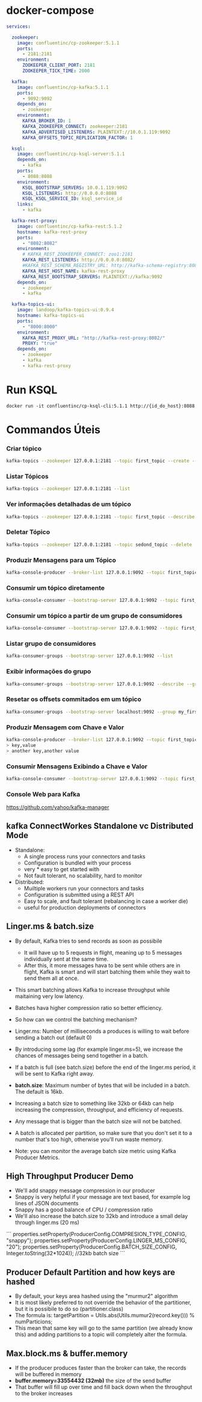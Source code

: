 # docker-compose

```yml
services:

  zookeeper:
    image: confluentinc/cp-zookeeper:5.1.1
    ports:
      - 2181:2181
    environment:
      ZOOKEEPER_CLIENT_PORT: 2181
      ZOOKEEPER_TICK_TIME: 2000

  kafka:
    image: confluentinc/cp-kafka:5.1.1
    ports:
      - 9092:9092
    depends_on:
      - zookeeper
    environment:
      KAFKA_BROKER_ID: 1
      KAFKA_ZOOKEEPER_CONNECT: zookeeper:2181
      KAFKA_ADVERTISED_LISTENERS: PLAINTEXT://10.0.1.119:9092
      KAFKA_OFFSETS_TOPIC_REPLICATION_FACTOR: 1

  ksql:
    image: confluentinc/cp-ksql-server:5.1.1
    depends_on:
      - kafka
    ports:
      - 8088:8088
    environment:
      KSQL_BOOTSTRAP_SERVERS: 10.0.1.119:9092
      KSQL_LISTENERS: http://0.0.0.0:8088
      KSQL_KSQL_SERVICE_ID: ksql_service_id
    links:
      - kafka

  kafka-rest-proxy:
    image: confluentinc/cp-kafka-rest:5.1.2
    hostname: kafka-rest-proxy
    ports:
      - "8082:8082"
    environment:
      # KAFKA_REST_ZOOKEEPER_CONNECT: zoo1:2181
      KAFKA_REST_LISTENERS: http://0.0.0.0:8082/
      #KAFKA_REST_SCHEMA_REGISTRY_URL: http://kafka-schema-registry:8081/
      KAFKA_REST_HOST_NAME: kafka-rest-proxy
      KAFKA_REST_BOOTSTRAP_SERVERS: PLAINTEXT://kafka:9092
    depends_on:
      - zookeeper
      - kafka

  kafka-topics-ui:
    image: landoop/kafka-topics-ui:0.9.4
    hostname: kafka-topics-ui
    ports:
      - "8000:8000"
    environment:
      KAFKA_REST_PROXY_URL: "http://kafka-rest-proxy:8082/"
      PROXY: "true"
    depends_on:
      - zookeeper
      - kafka
      - kafka-rest-proxy
```

# Run KSQL 
```
docker run -it confluentinc/cp-ksql-cli:5.1.1 http://{id_do_host}:8088
```

# Commandos Úteis

### Criar tópico

```bash 
kafka-topics --zookeeper 127.0.0.1:2181 --topic first_topic --create --partitions 3 --replication-factor 1
```

### Listar Tópicos

```bash 
kafka-topics --zookeeper 127.0.0.1:2181 --list
```

### Ver informações detalhadas de um tópico

```bash 
kafka-topics --zookeeper 127.0.0.1:2181 --topic first_topic --describe
```

### Deletar Tópico
```bash 
kafka-topics --zookeeper 127.0.0.1:2181 --topic sedond_topic --delete
```

### Produzir Mensagens para um Tópico
```bash 
kafka-console-producer --broker-list 127.0.0.1:9092 --topic first_topic
```

### Consumir um tópico diretamente
```bash 
kafka-console-consumer --bootstrap-server 127.0.0.1:9092 --topic first_topic
```

### Consumir um tópico a partir de um grupo de consumidores
```bash 
kafka-console-consumer --bootstrap-server 127.0.0.1:9092 --topic first_topic --group my_first_group
```

### Listar grupo de consumidores
```bash 
kafka-consumer-groups --bootstrap-server 127.0.0.1:9092 --list
```

### Exibir informações do grupo
```bash 
kafka-consumer-groups --bootstrap-server 127.0.0.1:9092 --describe --group my_first_group
```

### Resetar os offsets commitados em um tópico
```bash 
kafka-consumer-groups --bootstrap-server localhost:9092 --group my_first_group --reset-offsets --to-earliest --execute --topic first_topic
```

### Produzir Mensagem com Chave e Valor
```bash 
kafka-console-producer --broker-list 127.0.0.1:9092 --topic first_topic --property parse.key=true --property key.separator=,
> key,value
> another key,another value
```

### Consumir Mensagens Exibindo a Chave e Valor
```bash 
kafka-console-consumer --bootstrap-server 127.0.0.1:9092 --topic first_topic --from-beginning --property print.key=true --property key.separator=,
```

### Console Web para Kafka
https://github.com/yahoo/kafka-manager


## kafka ConnectWorkes Standalone vc Distributed Mode
* Standalone:
    * A single process runs your connectors and tasks
    * Configuration is bundled with your process
    * very * easy to get started with
    * Not fault tolerant, no scalability, hard to monitor
* Distributed:
    * Muiltiple workers run your connectors and tasks
    * Configuration is submitted using a REST API
    * Easy to scale, and fault tolerant (rebalancing in case a worker die)
    * useful for production deployments of connectors

## Linger.ms & batch.size
* By default, Kafka tries to send records as soon as possibile
    * It will have up to 5 requests in flight, meaning up to 5 messages individually sent at the same time.
    * After this, it more messages hava to be sent while others are in flight, Kafka is smart and will start batching 
them while they wait to send them all at once.
* This smart batching allows Kafka to increase throughput while maitaining very low latency.
* Batches hava higher compression ratio so better efficiency.

* So how can we control the batching mechanism?
* Linger.ms: Number of milliseconds a produces is willing to wait before sending a batch out (default 0)
* By introducing some lag (for example linger.ms=5), we increase the chances of messages being
send together in a batch.
* If a batch is full (see batch.size) before the end of the linger.ms period, it will be sent to 
Kafka right away.
* **batch.size**: Maximum number of bytes that will be included in a batch. The default is 16kb.
* Increasing a batch size to something like 32kb or 64kb can help increasing the compression, 
throughput, and efficiency of requests.
* Any message that is bigger than the batch size will not be batched.
* A batch is allocated per partition, so make sure that you don't set it to a number that's too
high, otherwise you'll run waste memory.
* Note: you can monitor the average batch size metric using Kafka Producer Metrics.

## High Throughput Producer Demo
* We'll add snappy message compression in our producer
* Snappy is very helpful if your message are text based, for example log lines of JSON documents
* Snappy has a good balance of CPU / compression ratio
* We'll also increase the batch.size to 32kb and introduce a small delay through linger.ms (20 ms)

´´´
properties.setProperty(ProducerConfig.COMPRESION_TYPE_CONFIG, "snappy");
properties.setProperty(ProducerConfig.LINGER_MS_CONFIG, "20");
properties.setProperty(ProducerConfig.BATCH_SIZE_CONFIG, Integer.toString(32*1024)); //32kb batch size
´´´

## Producer Default Partition and how keys are hashed
* By default, your keys area hashed using the "murmur2" algorithm
* It is most likely preferred to not override the behavior of the partitioner, but it is possibile
to do so (partitioner.class)
* The formula is: targetPartition = Utils.abs(Utils.mumur2(record.key())) % numParticions;
* This mean that same key will go to the same partition (we already know this) and adding
partitions to a topic will completely alter the formula.

## Max.block.ms & buffer.memory
* If the producer produces faster than the broker can take, the records will be buffered in memory
* **buffer.memory=33554432 (32mb)** the size of the send buffer
* That buffer will fill up over time and fill back down when the throughput to the broker increases


